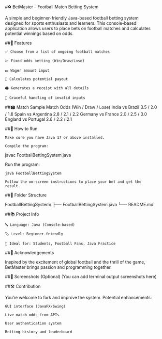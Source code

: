 #⚽ BetMaster – Football Match Betting System

A simple and beginner-friendly Java-based football betting system designed for sports enthusiasts and learners. This console-based application allows users to place bets on football matches and calculates potential winnings based on odds.

##🎯 Features

    ✅ Choose from a list of ongoing football matches

    📈 Fixed odds betting (Win/Draw/Lose)

    💵 Wager amount input

    🧮 Calculates potential payout

    🖨 Generates a receipt with all details

    🚫 Graceful handling of invalid inputs

##🏟 Match Sample
Match	Odds (Win / Draw / Lose)
India vs Brazil	3.5 / 2.0 / 1.8
Spain vs Argentina	2.8 / 2.1 / 2.2
Germany vs France	2.0 / 2.5 / 3.0
England vs Portugal	2.6 / 2.2 / 2.1

##📌 How to Run

    Make sure you have Java 17 or above installed.

    Compile the program:

javac FootballBettingSystem.java

Run the program:

    java FootballBettingSystem

    Follow the on-screen instructions to place your bet and get the result.

##📂 Folder Structure

FootballBettingSystem/
├── FootballBettingSystem.java
└── README.md

##📚 Project Info

    🔤 Language: Java (Console-based)

    🏷 Level: Beginner-friendly

    🏁 Ideal for: Students, Football Fans, Java Practice

##🙌 Acknowledgements

Inspired by the excitement of global football and the thrill of the game, BetMaster brings passion and programming together.

##📸 Screenshots (Optional)
(You can add terminal output screenshots here)

##🛠 Contribution

You’re welcome to fork and improve the system. Potential enhancements:

    GUI interface (JavaFX/Swing)

    Live match odds from APIs

    User authentication system

    Betting history and leaderboard
